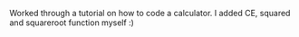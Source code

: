 Worked through a tutorial on how to code a calculator.
I added CE, squared and squareroot function myself :)
